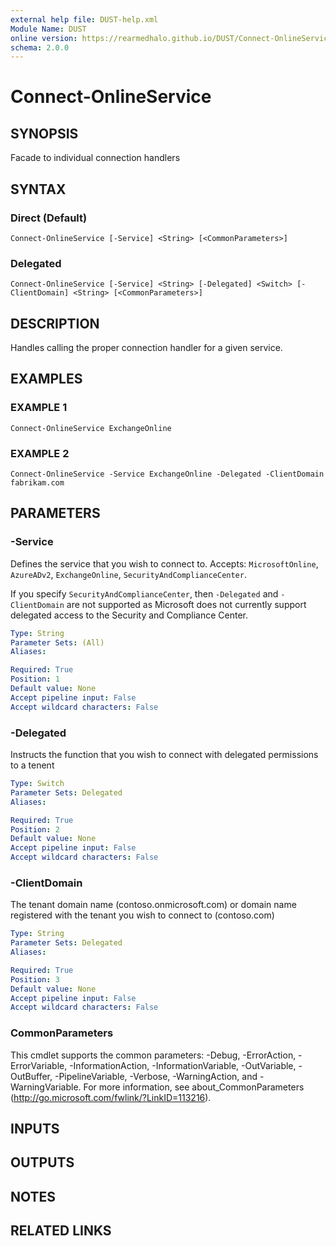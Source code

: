 ```yaml
---
external help file: DUST-help.xml
Module Name: DUST
online version: https://rearmedhalo.github.io/DUST/Connect-OnlineService.html
schema: 2.0.0
---
```


# Connect-OnlineService

## SYNOPSIS
Facade to individual connection handlers

## SYNTAX

### Direct (Default)
```
Connect-OnlineService [-Service] <String> [<CommonParameters>]
```

### Delegated
```
Connect-OnlineService [-Service] <String> [-Delegated] <Switch> [-ClientDomain] <String> [<CommonParameters>]
```

## DESCRIPTION
Handles calling the proper connection handler for a given service.

## EXAMPLES

### EXAMPLE 1
```
Connect-OnlineService ExchangeOnline
```

### EXAMPLE 2
```
Connect-OnlineService -Service ExchangeOnline -Delegated -ClientDomain fabrikam.com
```

## PARAMETERS

### -Service
Defines the service that you wish to connect to. Accepts: `MicrosoftOnline`, `AzureADv2`, `ExchangeOnline`, `SecurityAndComplianceCenter`.

If you specify `SecurityAndComplianceCenter`, then `-Delegated` and `-ClientDomain` are not supported as Microsoft does not currently support delegated access to the Security and Compliance Center.

```yaml
Type: String
Parameter Sets: (All)
Aliases:

Required: True
Position: 1
Default value: None
Accept pipeline input: False
Accept wildcard characters: False
```

### -Delegated
Instructs the function that you wish to connect with delegated permissions to a tenent

```yaml
Type: Switch
Parameter Sets: Delegated
Aliases:

Required: True
Position: 2
Default value: None
Accept pipeline input: False
Accept wildcard characters: False
```

### -ClientDomain
The tenant domain name (contoso.onmicrosoft.com) or domain name registered with the tenant you wish to connect to (contoso.com)

```yaml
Type: String
Parameter Sets: Delegated
Aliases:

Required: True
Position: 3
Default value: None
Accept pipeline input: False
Accept wildcard characters: False
```

### CommonParameters
This cmdlet supports the common parameters: -Debug, -ErrorAction, -ErrorVariable, -InformationAction, -InformationVariable, -OutVariable, -OutBuffer, -PipelineVariable, -Verbose, -WarningAction, and -WarningVariable. For more information, see about_CommonParameters (http://go.microsoft.com/fwlink/?LinkID=113216).

## INPUTS

## OUTPUTS

## NOTES

## RELATED LINKS
